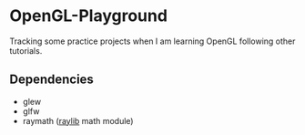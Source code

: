 # OpenGL-Playground

Tracking some practice projects when I am learning OpenGL following other tutorials.

## Dependencies

- glew
- glfw
- raymath ([raylib](https://github.com/raysan5/raylib) math module)
